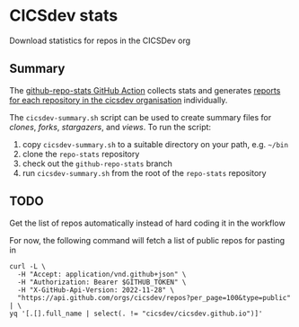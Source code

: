 # CICSdev stats

Download statistics for repos in the CICSDev org

## Summary

The [github-repo-stats GitHub Action](https://github.com/marketplace/actions/github-repo-stats) collects stats and generates [reports for each repository in the cicsdev organisation](https://github.com/cicsdev/repo-stats/tree/github-repo-stats/cicsdev) individually.

The `cicsdev-summary.sh` script can be used to create summary files for *clones*, *forks*, *stargazers*, and *views*. To run the script:

1. copy `cicsdev-summary.sh` to a suitable directory on your path, e.g. `~/bin`
2. clone the `repo-stats` repository
3. check out the `github-repo-stats` branch
4. run `cicsdev-summary.sh` from the root of the `repo-stats` repository 

## TODO

Get the list of repos automatically instead of hard coding it in the workflow

For now, the following command will fetch a list of public repos for pasting in

```
curl -L \
  -H "Accept: application/vnd.github+json" \
  -H "Authorization: Bearer $GITHUB_TOKEN" \
  -H "X-GitHub-Api-Version: 2022-11-28" \
  "https://api.github.com/orgs/cicsdev/repos?per_page=100&type=public" | \
yq '[.[].full_name | select(. != "cicsdev/cicsdev.github.io")]'
```
